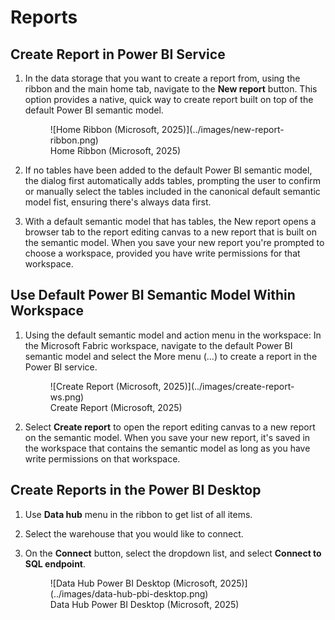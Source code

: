# Reports

## Create Report in Power BI Service

1. In the data storage that you want to create a report from, using the ribbon and the main home tab, navigate to the **New report** button. This option provides a native, quick way to create report built on top of the default Power BI semantic model.

    <figure markdown="span">
    ![Home Ribbon (Microsoft, 2025)](../images/new-report-ribbon.png)
    <figcaption>Home Ribbon (Microsoft, 2025)</figcaption>
    </figure>

2. If no tables have been added to the default Power BI semantic model, the dialog first automatically adds tables, prompting the user to confirm or manually select the tables included in the canonical default semantic model fist, ensuring there's always data first.

3. With a default semantic model that has tables, the New report opens a browser tab to the report editing canvas to a new report that is built on the semantic model. When you save your new report you're prompted to choose a workspace, provided you have write permissions for that workspace.

## Use Default Power BI Semantic Model Within Workspace

1. Using the default semantic model and action menu in the workspace: In the Microsoft Fabric workspace, navigate to the default Power BI semantic model and select the More menu (...) to create a report in the Power BI service.

    <figure markdown="span">
    ![Create Report (Microsoft, 2025)](../images/create-report-ws.png)
    <figcaption>Create Report (Microsoft, 2025)</figcaption>
    </figure>

2. Select **Create report** to open the report editing canvas to a new report on the semantic model. When you save your new report, it's saved in the workspace that contains the semantic model as long as you have write permissions on that workspace.

## Create Reports in the Power BI Desktop

1. Use **Data hub** menu in the ribbon to get list of all items.

2. Select the warehouse that you would like to connect.

3. On the **Connect** button, select the dropdown list, and select **Connect to SQL endpoint**.

    <figure markdown="span">
    ![Data Hub Power BI Desktop (Microsoft, 2025)](../images/data-hub-pbi-desktop.png)
    <figcaption>Data Hub Power BI Desktop (Microsoft, 2025)</figcaption>
    </figure>